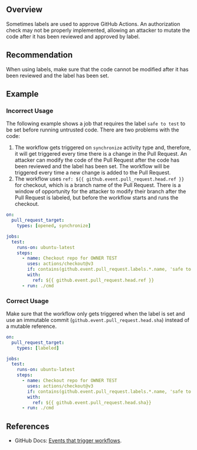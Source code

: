 ## Overview

Sometimes labels are used to approve GitHub Actions. An authorization check may not be properly implemented, allowing an attacker to mutate the code after it has been reviewed and approved by label.

## Recommendation

When using labels, make sure that the code cannot be modified after it has been reviewed and the label has been set.

## Example

### Incorrect Usage

The following example shows a job that requires the label `safe to test` to be set before running untrusted code. There are two problems with the code:

1. The workflow gets triggered on `synchronize` activity type and, therefore, it will get triggered every time there is a change in the Pull Request. An attacker can modify the code of the Pull Request after the code has been reviewed and the label has been set. The workflow will be triggered every time a new change is added to the Pull Request.
2. The workflow uses `ref: ${{ github.event.pull_request.head.ref }}` for checkout, which is a branch name of the Pull Request. There is a window of opportunity for the attacker to modify their branch after the Pull Request is labeled, but before the workflow starts and runs the checkout.

```yaml
on:
  pull_request_target:
    types: [opened, synchronize]

jobs:
  test:
    runs-on: ubuntu-latest
    steps:
      - name: Checkout repo for OWNER TEST
        uses: actions/checkout@v3
        if: contains(github.event.pull_request.labels.*.name, 'safe to test')
        with:
          ref: ${{ github.event.pull_request.head.ref }}
      - run: ./cmd
```

### Correct Usage

Make sure that the workflow only gets triggered when the label is set and use an immutable commit (`github.event.pull_request.head.sha`) instead of a mutable reference.

```yaml
on:
  pull_request_target:
    types: [labeled]

jobs:
  test:
    runs-on: ubuntu-latest
    steps:
      - name: Checkout repo for OWNER TEST
        uses: actions/checkout@v3
        if: contains(github.event.pull_request.labels.*.name, 'safe to test')
        with:
          ref: ${{ github.event.pull_request.head.sha}}
      - run: ./cmd
```

## References

- GitHub Docs: [Events that trigger workflows](https://docs.github.com/en/actions/writing-workflows/choosing-when-your-workflow-runs/events-that-trigger-workflows#pull_request_target).
